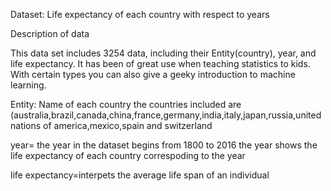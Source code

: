 Dataset: Life expectancy of each country with respect to years

Description of data

This data set includes 3254 data, including their Entity(country), year, and life expectancy. It has been of great use when teaching statistics to kids. With certain types you can also give a geeky introduction to machine learning.

Entity: Name of each country the countries included are (australia,brazil,canada,china,france,germany,india,italy,japan,russia,united nations of america,mexico,spain and switzerland 

year= the year in the dataset begins  from  1800 to 2016 the year shows the life expectancy of each country correspoding to the year

life expectancy=interpets the average life span of an individual
